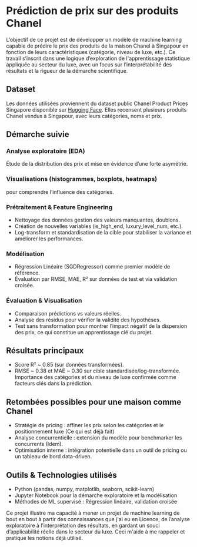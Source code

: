# Prédiction de prix sur des produits Chanel

L’objectif de ce projet est de développer un modèle de machine learning capable de prédire le prix des produits de la maison Chanel à Singapour en fonction de leurs caractéristiques (catégorie, niveau de luxe, etc.).
Ce travail s’inscrit dans une logique d’exploration de l'apprentissage statistique appliquée au secteur du luxe, avec un focus sur l’interprétabilité des résultats et la rigueur de la démarche scientifique.

## Dataset

Les données utilisées proviennent du dataset public Chanel Product Prices Singapore disponible sur [Hugging Face](https://huggingface.co/datasets/DBQ/Chanel.Product.prices.Singapore).
Elles recensent plusieurs produits Chanel vendus à Singapour, avec leurs catégories, noms et prix.

## Démarche suivie

### Analyse exploratoire (EDA)
Étude de la distribution des prix et mise en évidence d’une forte asymétrie.

### Visualisations (histogrammes, boxplots, heatmaps) 
pour comprendre l’influence des catégories.

### Prétraitement & Feature Engineering
- Nettoyage des données gestion des valeurs manquantes, doublons.
- Création de nouvelles variables (is_high_end, luxury_level_num, etc.).
- Log-transform et standardisation de la cible pour stabiliser la variance et améliorer les performances.

### Modélisation
- Régression Linéaire (SGDRegressor) comme premier modèle de référence.
- Évaluation par RMSE, MAE, R² sur données de test et via validation croisée.

### Évaluation & Visualisation

- Comparaison prédictions vs valeurs réelles.
- Analyse des résidus pour vérifier la validité des hypothèses.
- Test sans transformation pour montrer l’impact négatif de la dispersion des prix, ce qui constitue un apprentissage clé du projet.

## Résultats principaux
- Score R² ~ 0.85 (sur données transformées).
- RMSE ~ 0.38 et MAE ~ 0.30 sur cible standardisée/log-transformée.
Importance des catégories et du niveau de luxe confirmée comme facteurs clés dans la prédiction.

## Retombées possibles pour une maison comme Chanel

- Stratégie de pricing : affiner les prix selon les catégories et le positionnement luxe (Ce qui est déjà fait)
- Analyse concurrentielle : extension du modèle pour benchmarker les concurrents (Idem).
- Optimisation interne : intégration potentielle dans un outil de pricing ou un tableau de bord data-driven.

## Outils & Technologies utilisés

- Python (pandas, numpy, matplotlib, seaborn, scikit-learn)
- Jupyter Notebook pour la démarche exploratoire et la modélisation
- Méthodes de ML supervisé : Régression linéaire, validation croisée

Ce projet illustre ma capacité à mener un projet de machine learning de bout en bout à partir des connaissances que j'ai eu en Licence, 
de l’analyse exploratoire à l’interprétation des résultats, 
en gardant un souci d’applicabilité réelle dans le secteur du luxe. Ceci m'aide à me rappeler et pratiqué les notions déjà utilisé.
